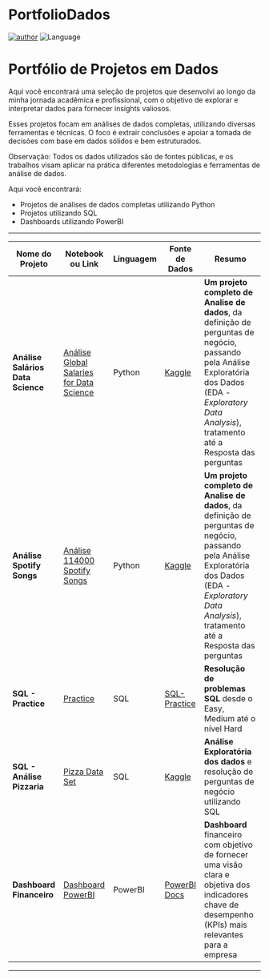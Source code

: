 # PortfolioDados
[![author](https://img.shields.io/badge/Author-Calebe_Sousa-8e2fd4.svg)](https://www.linkedin.com/in/jos%C3%A9-calebe-sousa-0b672b1ab/) ![Language](https://img.shields.io/badge/Language-Python_%7C_SQL-blue.svg)

# Portfólio de Projetos em Dados

Aqui você encontrará uma seleção de projetos que desenvolvi ao longo da minha jornada acadêmica e profissional, com o objetivo de explorar e interpretar dados para fornecer insights valiosos.

Esses projetos focam em análises de dados completas, utilizando diversas ferramentas e técnicas. O foco é extrair conclusões e apoiar a tomada de decisões com base em dados sólidos e bem estruturados.

Observação: Todos os dados utilizados são de fontes públicas, e os trabalhos visam aplicar na prática diferentes metodologias e ferramentas de análise de dados.

Aqui você encontrará:

- Projetos de análises de dados completas utilizando Python
- Projetos utilizando SQL
- Dashboards utilizando PowerBI

------------

|    Nome do Projeto  | Notebook ou Link    | Linguagem    | Fonte de Dados  | Resumo  | 
| ------------        | ------------        | ------------ | ------------    |------------ |
| **Análise Salários Data Science** | [Análise Global Salaries for Data Science](https://github.com/calebesz/AnaliseSalariesDataScience) | Python | [Kaggle](https://www.kaggle.com/datasets/lainguyn123/data-science-salary-landscape) | **Um projeto completo de Analise de dados**, da definição de perguntas de negócio, passando pela Análise Exploratória dos Dados (EDA - *Exploratory Data Analysis*), tratamento até a Resposta das perguntas|
| **Análise Spotify Songs** | [Análise 114000 Spotify Songs](https://github.com/calebesz/SpotifySongs) | Python | [Kaggle](https://www.kaggle.com/datasets/priyamchoksi/spotify-dataset-114k-songs) | **Um projeto completo de Analise de dados**, da definição de perguntas de negócio, passando pela Análise Exploratória dos Dados (EDA - *Exploratory Data Analysis*), tratamento até a Resposta das perguntas|
| **SQL - Practice** | [Practice](https://github.com/calebesz/SQL-Practice/) | SQL | [SQL-Practice](https://www.sql-practice.com/) | **Resolução de problemas SQL** desde o Easy, Medium até o nível Hard |
| **SQL - Análise Pizzaria** | [Pizza Data Set](https://github.com/calebesz/PizzariaSQL/) | SQL | [Kaggle](https://www.kaggle.com/datasets/umairhayat/pizza-data-set-order-detail/) | **Análise Exploratória dos dados** e resolução de perguntas de negócio utilizando SQL |
| **Dashboard Financeiro** | [Dashboard PowerBI](https://github.com/calebesz/SuperstorePowerBI) | PowerBI | [PowerBI Docs](https://powerbidocs.com/tag/sample-superstore-sales-excel-xls/?ref=hackernoon.com) | **Dashboard** financeiro com objetivo de fornecer uma visão clara e objetiva dos indicadores chave de desempenho (KPIs) mais relevantes para a empresa|


------------
